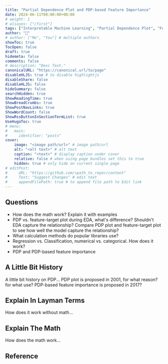 ```yaml
---
title: "Partial Dependence Plot and PDP-based Feature Importance"
date: 2024-06-11T00:00:00+00:00
# weight: 1
# aliases: ["/first"]
tags: ["Interpretable Machine Learning", "Partial Dependence Plot", "Feature Importance"]
author: "🐶"
# author: ["Me", "You"] # multiple authors
showToc: true
TocOpen: false
draft: true
hidemeta: false
comments: false
# description: "Desc Text."
canonicalURL: "https://canonical.url/to/page"
disableHLJS: true # to disable highlightjs
disableShare: false
disableHLJS: false
hideSummary: false
searchHidden: true
ShowReadingTime: true
ShowBreadCrumbs: true
ShowPostNavLinks: true
ShowWordCount: false
ShowRssButtonInSectionTermList: true
UseHugoToc: true
# menu:
#   main:
#     identifier: "posts"
cover:
    image: "<image path/url>" # image path/url
    alt: "<alt text>" # alt text
    caption: "<text>" # display caption under cover
    relative: false # when using page bundles set this to true
    hidden: true # only hide on current single page
# editPost:
#     URL: "https://github.com/<path_to_repo>/content"
#     Text: "Suggest Changes" # edit text
#     appendFilePath: true # to append file path to Edit link
---
```


## Questions
- How does the math work? Explain it with examples
- PDP vs. feature-target plot during EDA, what's difference? Shouldn't EDA capture the relationship? Compare PDP plot and feature-target plot to see how well the model capture the relationship?
- What calculation methods do popular libraries use?
- Regression vs. Classification, numerical vs. categorical. How does it work?
- PDP and PDP-based feature importance

## A Little Bit History
A little bit history on PDP...
PDP plot is proposed in 2001, for what reason? for what use?
PDP-based feature importance is proposed in 2017? 

## Explain In Layman Terms
How does it work without math...

## Explain The Math
How does the math work...

## Reference
